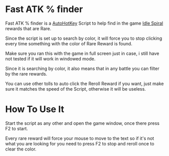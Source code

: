 # Fast ATK % finder

Fast ATK % finder is a <a href="https://www.autohotkey.com/">AutoHotKey</a> Script to help find in the game <a href="https://store.steampowered.com/app/1827980/Idle_Spiral/">Idle Spiral</a> rewards that are Rare.

Since the script is set up to search by color, it will force you to stop clicking every time something with the color of Rare Reward is found. 

Make sure you ran this with the game in full screen just in case, i still have not tested if it will work in windowed mode.

Since it is searching by color, it also means that in any battle you can filter by the rare rewards.

You can use other tolls to auto click the Reroll Reward if you want, just make sure it matches the speed of the Script, otherwise it will be useless.


# How To Use It

Start the script as any other and open the game window, once there press F2 to start. 

Every rare reward will force your mouse to move to the text so if it's not what you are looking for you need to press F2 to stop and reroll once to clear the color.
